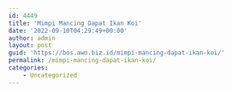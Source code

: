 ```yaml
---
id: 4449
title: 'Mimpi Mancing Dapat Ikan Koi'
date: '2022-09-10T04:29:49+00:00'
author: admin
layout: post
guid: 'https://bos.awn.biz.id/mimpi-mancing-dapat-ikan-koi/'
permalink: /mimpi-mancing-dapat-ikan-koi/
categories:
    - Uncategorized
---
```



